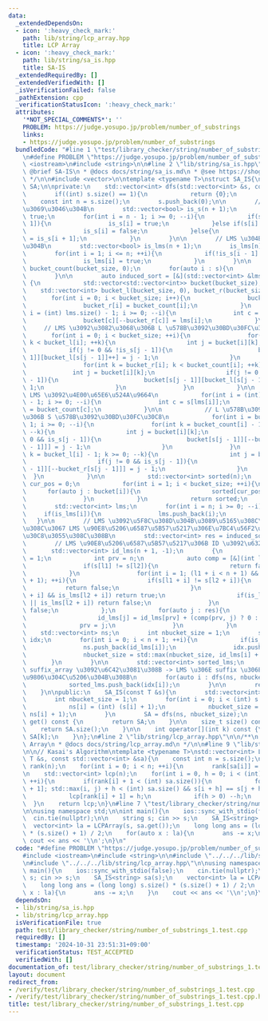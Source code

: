 ```yaml
---
data:
  _extendedDependsOn:
  - icon: ':heavy_check_mark:'
    path: lib/string/lcp_array.hpp
    title: LCP Array
  - icon: ':heavy_check_mark:'
    path: lib/string/sa_is.hpp
    title: SA-IS
  _extendedRequiredBy: []
  _extendedVerifiedWith: []
  _isVerificationFailed: false
  _pathExtension: cpp
  _verificationStatusIcon: ':heavy_check_mark:'
  attributes:
    '*NOT_SPECIAL_COMMENTS*': ''
    PROBLEM: https://judge.yosupo.jp/problem/number_of_substrings
    links:
    - https://judge.yosupo.jp/problem/number_of_substrings
  bundledCode: "#line 1 \"test/library_checker/string/number_of_substrings_1.test.cpp\"\
    \n#define PROBLEM \"https://judge.yosupo.jp/problem/number_of_substrings\"\n#include\
    \ <iostream>\n#include <string>\n\n#line 2 \"lib/string/sa_is.hpp\"\n\n/**\n *\
    \ @brief SA-IS\n * @docs docs/string/sa_is.md\n * @see https://shogo82148.github.io/homepage/memo/algorithm/suffix-array/sa-is.html\n\
    \ */\n\n#include <vector>\n\ntemplate <typename T>\nstruct SA_IS{\n    std::vector<int>\
    \ SA;\n\nprivate:\n    std::vector<int> dfs(std::vector<int> &s, const int bucket_size){\n\
    \        if((int) s.size() == 1){\n            return {0};\n        }\n\n    \
    \    const int n = s.size();\n        s.push_back(0);\n\n        // S \u578B\u304B\
    \u3069\u3046\u304B\n        std::vector<bool> is_s(n + 1);\n        is_s[n] =\
    \ true;\n        for(int i = n - 1; i >= 0; --i){\n            if(s[i] < s[i +\
    \ 1]){\n                is_s[i] = true;\n            }else if(s[i] > s[i + 1]){\n\
    \                is_s[i] = false;\n            }else{\n                is_s[i]\
    \ = is_s[i + 1];\n            }\n        }\n\n        // LMS \u304B\u3069\u3046\
    \u304B\n        std::vector<bool> is_lms(n + 1);\n        is_lms[n] = true;\n\
    \        for(int i = 1; i <= n; ++i){\n            if(!is_s[i - 1] && is_s[i]){\n\
    \                is_lms[i] = true;\n            }\n        }\n\n        std::vector<int>\
    \ bucket_count(bucket_size, 0);\n        for(auto i : s){\n            bucket_count[i]++;\n\
    \        }\n\n        auto induced_sort = [&](std::vector<int> &lms) -> std::vector<int>\
    \ {\n            std::vector<std::vector<int>> bucket(bucket_size);\n        \
    \    std::vector<int> bucket_l(bucket_size, 0), bucket_r(bucket_size);\n     \
    \       for(int i = 0; i < bucket_size; i++){\n                bucket[i].resize(bucket_count[i]);\n\
    \                bucket_r[i] = bucket_count[i];\n            }\n            for(int\
    \ i = (int) lms.size() - 1; i >= 0; --i){\n                int c = s[lms[i]];\n\
    \                bucket[c][--bucket_r[c]] = lms[i];\n            }\n\n       \
    \     // LMS \u3092\u3082\u3068\u306B L \u578B\u3092\u30BD\u30FC\u30C8\n     \
    \       for(int i = 0; i < bucket_size; ++i){\n                for(int k = 0;\
    \ k < bucket_l[i]; ++k){\n                    int j = bucket[i][k];\n        \
    \            if(j != 0 && !is_s[j - 1]){\n                        bucket[s[j -\
    \ 1]][bucket_l[s[j - 1]]++] = j - 1;\n                    }\n                }\n\
    \                for(int k = bucket_r[i]; k < bucket_count[i]; ++k){\n       \
    \             int j = bucket[i][k];\n                    if(j != 0 && !is_s[j\
    \ - 1]){\n                        bucket[s[j - 1]][bucket_l[s[j - 1]]++] = j -\
    \ 1;\n                    }\n                }\n            }\n\n            //\
    \ LMS \u3092\u4E00\u65E6\u524A\u9664\n            for(int i = (int) lms.size()\
    \ - 1; i >= 0; --i){\n                int c = s[lms[i]];\n                bucket_r[c]\
    \ = bucket_count[c];\n            }\n\n            // L \u578B\u3092\u3082\u3068\
    \u306B S \u578B\u3092\u30BD\u30FC\u30C8\n            for(int i = bucket_size -\
    \ 1; i >= 0; --i){\n                for(int k = bucket_count[i] - 1; k >= bucket_r[i];\
    \ --k){\n                    int j = bucket[i][k];\n                    if(j !=\
    \ 0 && is_s[j - 1]){\n                        bucket[s[j - 1]][--bucket_r[s[j\
    \ - 1]]] = j - 1;\n                    }\n                }\n                for(int\
    \ k = bucket_l[i] - 1; k >= 0; --k){\n                    int j = bucket[i][k];\n\
    \                    if(j != 0 && is_s[j - 1]){\n                        bucket[s[j\
    \ - 1]][--bucket_r[s[j - 1]]] = j - 1;\n                    }\n              \
    \  }\n            }\n\n            std::vector<int> sorted(n);\n            int\
    \ cur_pos = 0;\n            for(int i = 1; i < bucket_size; ++i){\n          \
    \      for(auto j : bucket[i]){\n                    sorted[cur_pos++] = j;\n\
    \                }\n            }\n            return sorted;\n        };\n\n\
    \        std::vector<int> lms;\n        for(int i = n; i >= 0; --i){\n       \
    \     if(is_lms[i]){\n                lms.push_back(i);\n            }\n     \
    \   }\n\n        // LMS \u3092\u5F8C\u308D\u304B\u3089\u5165\u308C\u308B -> \u3053\
    \u308C\u3067 LMS \u90E8\u5206\u6587\u5B57\u5217\u306E\u7BC4\u56F2\u306F\u30BD\u30FC\
    \u30C8\u3055\u308C\u308B\n        std::vector<int> res = induced_sort(lms);\n\n\
    \        // LMS \u90E8\u5206\u6587\u5B57\u5217\u306B ID \u3092\u632F\u308B\n \
    \       std::vector<int> id_lms(n + 1, -1);\n        {\n            id_lms[n]\
    \ = 1;\n            int prv = n;\n            auto comp = [&](int l1, int l2){\n\
    \                if(s[l1] != s[l2]){\n                    return false;\n    \
    \            }\n                for(int i = 1; (l1 + i < n + 1) && (l2 + i < n\
    \ + 1); ++i){\n                    if(s[l1 + i] != s[l2 + i]){\n             \
    \           return false;\n                    }\n                    if(is_lms[l1\
    \ + i] && is_lms[l2 + i]) return true;\n                    if(is_lms[l1 + i]\
    \ || is_lms[l2 + i]) return false;\n                }\n                return\
    \ false;\n            };\n            for(auto j : res){\n                if(is_lms[j]){\n\
    \                    id_lms[j] = id_lms[prv] + (comp(prv, j) ? 0 : 1);\n     \
    \               prv = j;\n                }\n            }\n        }\n\n    \
    \    std::vector<int> ns;\n        int nbucket_size = 1;\n        std::vector<int>\
    \ idx;\n        for(int i = 0; i < n + 1; ++i){\n            if(is_lms[i]){\n\
    \                ns.push_back(id_lms[i]);\n                idx.push_back(i);\n\
    \                nbucket_size = std::max(nbucket_size, id_lms[i] + 1);\n     \
    \       }\n        }\n\n        std::vector<int> sorted_lms;\n        // LMS \u306E\
    \ suffix_array \u3092\u6C42\u3081\u308B -> LMS \u306E suffix \u306E\u8F9E\u66F8\
    \u9806\u304C\u5206\u304B\u308B\n        for(auto i : dfs(ns, nbucket_size)){\n\
    \            sorted_lms.push_back(idx[i]);\n        }\n\n        return induced_sort(sorted_lms);\n\
    \    }\n\npublic:\n    SA_IS(const T &s){\n        std::vector<int> ns(s.size());\n\
    \        int nbucket_size = 1;\n        for(int i = 0; i < (int) s.size(); ++i){\n\
    \            ns[i] = (int) (s[i] + 1);\n            nbucket_size = std::max(nbucket_size,\
    \ ns[i] + 1);\n        }\n        SA = dfs(ns, nbucket_size);\n    }\n\n    std::vector<int>\
    \ get() const {\n        return SA;\n    }\n\n    size_t size() const {\n    \
    \    return SA.size();\n    }\n\n    int operator[](int k) const {\n        return\
    \ SA[k];\n    }\n};\n#line 2 \"lib/string/lcp_array.hpp\"\n\n/**\n * @brief LCP\
    \ Array\n * @docs docs/string/lcp_array.md\n */\n\n#line 9 \"lib/string/lcp_array.hpp\"\
    \n\n// Kasai's Algorithm\ntemplate <typename T>\nstd::vector<int> LCPArray(const\
    \ T &s, const std::vector<int> &sa){\n    const int n = s.size();\n    std::vector<int>\
    \ rank(n);\n    for(int i = 0; i < n; ++i){\n        rank[sa[i]] = i;\n    }\n\
    \n    std::vector<int> lcp(n);\n    for(int i = 0, h = 0; i < (int) sa.size();\
    \ ++i){\n        if(rank[i] + 1 < (int) sa.size()){\n            for(int j = sa[rank[i]\
    \ + 1]; std::max(i, j) + h < (int) sa.size() && s[i + h] == s[j + h]; ++h);\n\
    \            lcp[rank[i] + 1] = h;\n            if(h > 0) --h;\n        }\n  \
    \  }\n    return lcp;\n}\n#line 7 \"test/library_checker/string/number_of_substrings_1.test.cpp\"\
    \n\nusing namespace std;\n\nint main(){\n    ios::sync_with_stdio(false);\n  \
    \  cin.tie(nullptr);\n\n    string s; cin >> s;\n    SA_IS<string> sa(s);\n  \
    \  vector<int> la = LCPArray(s, sa.get());\n    long long ans = (long long) s.size()\
    \ * (s.size() + 1) / 2;\n    for(auto x : la){\n        ans -= x;\n    }\n   \
    \ cout << ans << '\\n';\n}\n"
  code: "#define PROBLEM \"https://judge.yosupo.jp/problem/number_of_substrings\"\n\
    #include <iostream>\n#include <string>\n\n#include \"../../../lib/string/sa_is.hpp\"\
    \n#include \"../../../lib/string/lcp_array.hpp\"\n\nusing namespace std;\n\nint\
    \ main(){\n    ios::sync_with_stdio(false);\n    cin.tie(nullptr);\n\n    string\
    \ s; cin >> s;\n    SA_IS<string> sa(s);\n    vector<int> la = LCPArray(s, sa.get());\n\
    \    long long ans = (long long) s.size() * (s.size() + 1) / 2;\n    for(auto\
    \ x : la){\n        ans -= x;\n    }\n    cout << ans << '\\n';\n}\n"
  dependsOn:
  - lib/string/sa_is.hpp
  - lib/string/lcp_array.hpp
  isVerificationFile: true
  path: test/library_checker/string/number_of_substrings_1.test.cpp
  requiredBy: []
  timestamp: '2024-10-31 23:51:31+09:00'
  verificationStatus: TEST_ACCEPTED
  verifiedWith: []
documentation_of: test/library_checker/string/number_of_substrings_1.test.cpp
layout: document
redirect_from:
- /verify/test/library_checker/string/number_of_substrings_1.test.cpp
- /verify/test/library_checker/string/number_of_substrings_1.test.cpp.html
title: test/library_checker/string/number_of_substrings_1.test.cpp
---
```


